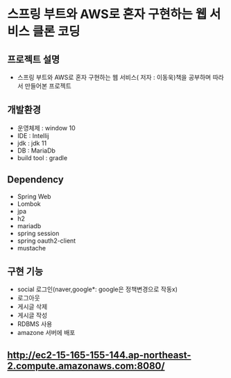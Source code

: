 # 스프링 부트와 AWS로 혼자 구현하는 웹 서비스 클론 코딩

## 프로젝트 설명
- 스프링 부트와 AWS로 혼자 구현하는 웹 서비스( 저자 : 이동욱)책을 공부하며 따라서 만들어본 프로젝트

## 개발환경
- 운영체제 : window 10
- IDE : Intellij
- jdk : jdk 11
- DB : MariaDb
- build tool : gradle

## Dependency
- Spring Web
- Lombok
- jpa
- h2
- mariadb
- spring session
- spring oauth2-client
- mustache


## 구현 기능
- social 로그인(naver,google*: google은 정책변경으로 작동x)
- 로그아웃
- 게시글 삭제
- 게시글 작성
- RDBMS 사용
- amazone 서버에 배포

## http://ec2-15-165-155-144.ap-northeast-2.compute.amazonaws.com:8080/

